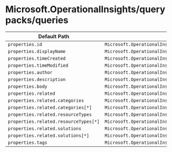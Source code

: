 # Microsoft.OperationalInsights/querypacks/queries

| Default Path | Alias |
|---|---|
| `properties.id` | `Microsoft.OperationalInsights/queryPacks/queries/id` |
| `properties.displayName` | `Microsoft.OperationalInsights/queryPacks/queries/displayName` |
| `properties.timeCreated` | `Microsoft.OperationalInsights/queryPacks/queries/timeCreated` |
| `properties.timeModified` | `Microsoft.OperationalInsights/queryPacks/queries/timeModified` |
| `properties.author` | `Microsoft.OperationalInsights/queryPacks/queries/author` |
| `properties.description` | `Microsoft.OperationalInsights/queryPacks/queries/description` |
| `properties.body` | `Microsoft.OperationalInsights/queryPacks/queries/body` |
| `properties.related` | `Microsoft.OperationalInsights/queryPacks/queries/related` |
| `properties.related.categories` | `Microsoft.OperationalInsights/queryPacks/queries/related.categories` |
| `properties.related.categories[*]` | `Microsoft.OperationalInsights/queryPacks/queries/related.categories[*]` |
| `properties.related.resourceTypes` | `Microsoft.OperationalInsights/queryPacks/queries/related.resourceTypes` |
| `properties.related.resourceTypes[*]` | `Microsoft.OperationalInsights/queryPacks/queries/related.resourceTypes[*]` |
| `properties.related.solutions` | `Microsoft.OperationalInsights/queryPacks/queries/related.solutions` |
| `properties.related.solutions[*]` | `Microsoft.OperationalInsights/queryPacks/queries/related.solutions[*]` |
| `properties.tags` | `Microsoft.OperationalInsights/queryPacks/queries/tags` |

